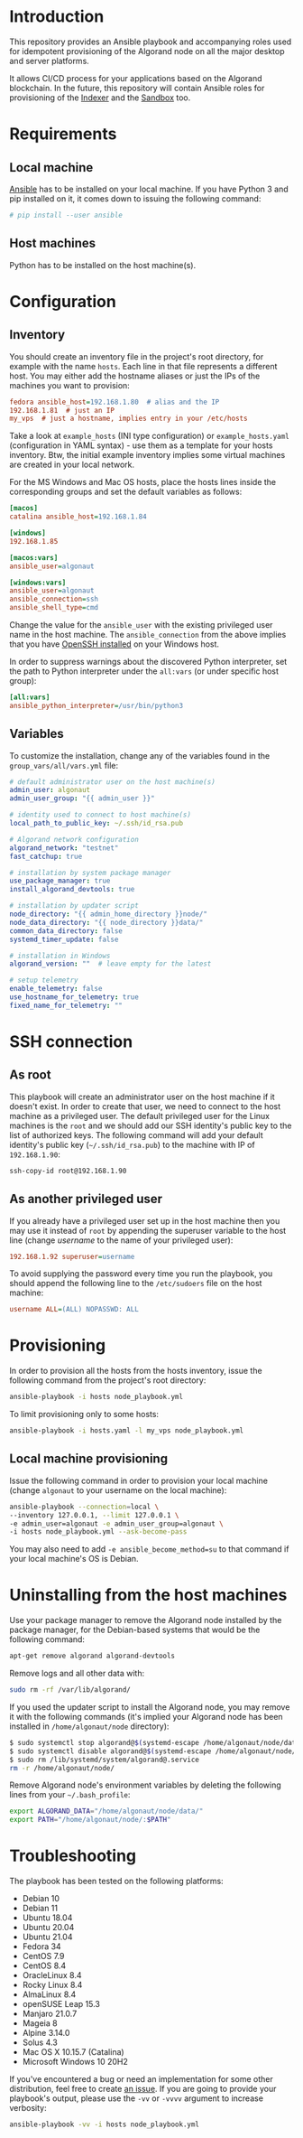 # Introduction

This repository provides an Ansible playbook and accompanying roles used for idempotent provisioning of the Algorand node on all the major desktop and server platforms.

It allows CI/CD process for your applications based on the Algorand blockchain. In the future, this repository will contain Ansible roles for provisioning of the [Indexer](https://github.com/algorand/indexer) and the [Sandbox](https://github.com/algorand/sandbox) too.


# Requirements

## Local machine

[Ansible](https://docs.ansible.com/ansible/latest/installation_guide/intro_installation.html) has to be installed on your local machine. If you have Python 3 and pip installed on it, it comes down to issuing the following command:

```bash
# pip install --user ansible
```

## Host machines

Python has to be installed on the host machine(s).


# Configuration

## Inventory

You should create an inventory file in the project's root directory, for example with the name `hosts`. Each line in that file represents a different host. You may either add the hostname aliases or just the IPs of the machines you want to provision:

```ini
fedora ansible_host=192.168.1.80  # alias and the IP
192.168.1.81  # just an IP
my_vps  # just a hostname, implies entry in your /etc/hosts
```

Take a look at `example_hosts` (INI type configuration) or `example_hosts.yaml` (configuration in YAML syntax) - use them as a template for your hosts inventory. Btw, the initial example inventory implies some virtual machines are created in your local network.

For the MS Windows and Mac OS hosts, place the hosts lines inside the corresponding groups and set the default variables as follows:

```ini
[macos]
catalina ansible_host=192.168.1.84

[windows]
192.168.1.85

[macos:vars]
ansible_user=algonaut

[windows:vars]
ansible_user=algonaut
ansible_connection=ssh
ansible_shell_type=cmd
```

Change the value for the `ansible_user` with the existing privileged user name in the host machine. The `ansible_connection` from the above implies that you have [OpenSSH installed](https://github.com/PowerShell/Win32-OpenSSH/wiki/Install-Win32-OpenSSH) on your Windows host.

In order to suppress warnings about the discovered Python interpreter, set the path to Python interpreter under the `all:vars` (or under specific host group):

```ini
[all:vars]
ansible_python_interpreter=/usr/bin/python3
```


## Variables

To customize the installation, change any of the variables found in the `group_vars/all/vars.yml` file:

```yaml
# default administrator user on the host machine(s)
admin_user: algonaut
admin_user_group: "{{ admin_user }}"

# identity used to connect to host machine(s)
local_path_to_public_key: ~/.ssh/id_rsa.pub

# Algorand network configuration
algorand_network: "testnet"
fast_catchup: true

# installation by system package manager
use_package_manager: true
install_algorand_devtools: true

# installation by updater script
node_directory: "{{ admin_home_directory }}node/"
node_data_directory: "{{ node_directory }}data/"
common_data_directory: false
systemd_timer_update: false

# installation in Windows
algorand_version: ""  # leave empty for the latest

# setup telemetry
enable_telemetry: false
use_hostname_for_telemetry: true
fixed_name_for_telemetry: ""
```


# SSH connection

## As root

This playbook will create an administrator user on the host machine if it doesn't exist. In order to create that user, we need to connect to the host machine as a privileged user. The default privileged user for the Linux machines is the `root` and we should add our SSH identity's public key to the list of authorized keys. The following command will add your default identity's public key (`~/.ssh/id_rsa.pub`) to the machine with IP of `192.168.1.90`:

```bash
ssh-copy-id root@192.168.1.90
```

## As another privileged user

If you already have a privileged user set up in the host machine then you may use it instead of `root` by appending the superuser variable to the host line (change *username* to the name of your privileged user):

```ini
192.168.1.92 superuser=username
```

To avoid supplying the password every time you run the playbook, you should append the following line to the `/etc/sudoers` file on the host machine:

```ini
username ALL=(ALL) NOPASSWD: ALL
```


# Provisioning

In order to provision all the hosts from the hosts inventory, issue the following command from the project's root directory:

```bash
ansible-playbook -i hosts node_playbook.yml
```

To limit provisioning only to some hosts:

```bash
ansible-playbook -i hosts.yaml -l my_vps node_playbook.yml
```

## Local machine provisioning

Issue the following command in order to provision your local machine (change `algonaut` to your username on the local machine):

```bash
ansible-playbook --connection=local \
--inventory 127.0.0.1, --limit 127.0.0.1 \
-e admin_user=algonaut -e admin_user_group=algonaut \
-i hosts node_playbook.yml --ask-become-pass
```

You may also need to add `-e ansible_become_method=su` to that command if your local machine's OS is Debian.


# Uninstalling from the host machines

Use your package manager to remove the Algorand node installed by the package manager, for the Debian-based systems that would be the following command:

```bash
apt-get remove algorand algorand-devtools
```
Remove logs and all other data with:

```bash
sudo rm -rf /var/lib/algorand/
```

If you used the updater script to install the Algorand node, you may remove it with the following commands (it's implied your Algorand node has been installed in `/home/algonaut/node` directory):

```bash
$ sudo systemctl stop algorand@$(systemd-escape /home/algonaut/node/data)
$ sudo systemctl disable algorand@$(systemd-escape /home/algonaut/node/data)
$ sudo rm /lib/systemd/system/algorand@.service
rm -r /home/algonaut/node/
```

Remove Algorand node's environment variables by deleting the following lines from your `~/.bash_profile`:

```bash
export ALGORAND_DATA="/home/algonaut/node/data/"
export PATH="/home/algonaut/node/:$PATH"
```


# Troubleshooting

The playbook has been tested on the following platforms:

- Debian 10
- Debian 11
- Ubuntu 18.04
- Ubuntu 20.04
- Ubuntu 21.04
- Fedora 34
- CentOS 7.9
- CentOS 8.4
- OracleLinux 8.4
- Rocky Linux 8.4
- AlmaLinux 8.4
- openSUSE Leap 15.3
- Manjaro 21.0.7
- Mageia 8
- Alpine 3.14.0
- Solus 4.3
- Mac OS X 10.15.7 (Catalina)
- Microsoft Windows 10 20H2

If you've encountered a bug or need an implementation for some other distribution, feel free to create [an issue](https://github.com/ipaleka/algorand-provisioning/issues). If you are going to provide your playbook's output, please use the `-vv` or `-vvvv` argument to increase verbosity:

```bash
ansible-playbook -vv -i hosts node_playbook.yml
```
